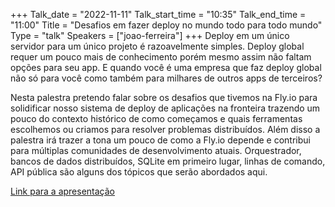 +++
Talk_date = "2022-11-11"
Talk_start_time = "10:35"
Talk_end_time = "11:00"
Title = "Desafios em fazer deploy no mundo todo para todo mundo"
Type = "talk"
Speakers = ["joao-ferreira"]
+++
Deploy em um único servidor para um único projeto é razoavelmente simples. Deploy global requer um pouco mais de conhecimento porém mesmo assim não faltam opções para seu app. E quando você é uma empresa que faz deploy global não só para você como também para milhares de outros apps de terceiros?

Nesta palestra pretendo falar sobre os desafios que tivemos na Fly.io para solidificar nosso sistema de deploy de aplicações na fronteira trazendo um pouco do contexto histórico de como começamos e quais ferramentas escolhemos ou criamos para resolver problemas distribuídos. Além disso a palestra irá trazer a tona um pouco de como a Fly.io depende e contribui para múltiplas comunidades de desenvolvimento atuais. Orquestrador, bancos de dados distribuídos, SQLite em primeiro lugar, linhas de comando, API pública são alguns dos tópicos que serão abordados aqui.

[Link para a apresentação](https://github.com/lubien/dod)
